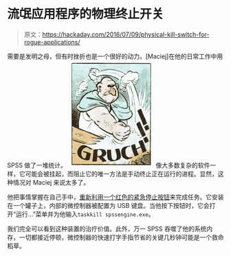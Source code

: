 # 流氓应用程序的物理终止开关

> 原文：<https://hackaday.com/2016/07/09/physical-kill-switch-for-rogue-applications/>

需要是发明之母，但有时挫折也是一个很好的动力。[Maciej]在他的日常工作中用 SPSS 做了一堆统计。 [![silacz](img/b27f5bcd47e5f30d7657776f2bc09f42.png)](https://hackaday.com/wp-content/uploads/2016/06/silacz.jpg) 像大多数复杂的软件一样，它可能会被挂起，而阻止它的唯一方法是手动终止正在运行的进程。显然，这种情况对 Maciej 来说太多了。

他把事情掌握在自己手中，[重新利用一个红色的紧急停止按钮](https://hackaday.io/project/12378-spss-kill-switch)来完成任务。它安装在一个罐子上，内部的微控制器被配置为 USB 键盘。当他按下按钮时，它会打开“运行…”菜单并为他输入`taskkill spssengine.exe`。

我们完全可以看到这种装置的治疗价值。此外，万一 SPSS 吞噬了他的系统内存，一切都接近停顿，微控制器的快速打字手指节省的关键几秒钟可能是一个救命稻草。